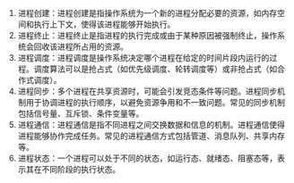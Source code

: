 1. 进程创建：进程创建是指操作系统为一个新的进程分配必要的资源，如内存空间和执行上下文，使得该进程能够开始执行。
2. 进程终止：进程终止是指进程的执行完成或由于某种原因被强制终止，操作系统会回收该进程所占用的资源。
3. 进程调度：进程调度是操作系统决定哪个进程在给定的时间片段内运行的过程。调度算法可以是抢占式（如优先级调度、轮转调度等）或非抢占式（如合作式调度）。
4. 进程同步：多个进程在共享资源时，可能会引发竞态条件等问题。进程同步机制用于协调进程的执行顺序，以避免资源争用和不一致问题。常见的同步机制包括信号量、互斥锁、条件变量等。
5. 进程通信：进程通信是指不同进程之间交换数据和信息的机制。进程通信使得进程能够协作完成任务。常见的进程通信方式包括管道、消息队列、共享内存等。
6. 进程状态：一个进程可以处于不同的状态，如运行态、就绪态、阻塞态等，表示其在不同阶段的执行状态。
